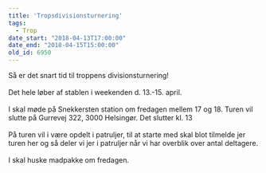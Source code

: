 ```yaml
---
title: 'Tropsdivisionsturnering'
tags:
  - Trop
date_start: "2018-04-13T17:00:00"
date_end: "2018-04-15T15:00:00"
old_id: 6950
---
```

Så er det snart tid til troppens divisionsturnering!<br /><br />Det hele løber af stablen i weekenden d. 13.-15. april.<br /><br />I skal møde på Snekkersten station om fredagen mellem 17 og 18. Turen vil slutte på Gurrevej 322, 3000 Helsingør. Det slutter kl. 13<br /><br />På turen vil i være opdelt i patruljer, til at starte med skal blot tilmelde jer turen her og så deler vi jer i patruljer når vi har overblik over antal deltagere.<br /><br />I skal huske madpakke om fredagen.